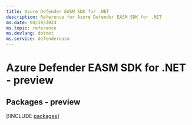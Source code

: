 ```yaml
---
title: Azure Defender EASM SDK for .NET
description: Reference for Azure Defender EASM SDK for .NET
ms.date: 04/19/2024
ms.topic: reference
ms.devlang: dotnet
ms.service: defendereasm
---
```

# Azure Defender EASM SDK for .NET - preview
## Packages - preview
[!INCLUDE [packages](defender-easm-index.md)]